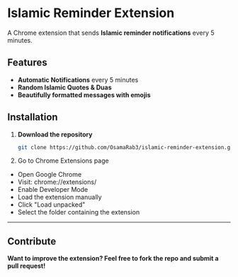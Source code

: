 #  Islamic Reminder Extension

A Chrome extension that sends **Islamic reminder notifications** every 5 minutes.

##  Features
-  **Automatic Notifications** every 5 minutes  
-  **Random Islamic Quotes & Duas**  
-  **Beautifully formatted messages with emojis**  

##  Installation  
1. **Download the repository**  
   ```bash
   git clone https://github.com/OsamaRab3/islamic-reminder-extension.git
    ```
2. Go to Chrome Extensions page
- Open Google Chrome
- Visit: chrome://extensions/
- Enable Developer Mode
- Load the extension manually
- Click "Load unpacked"
- Select the folder containing the extension

---
## Contribute 
**Want to improve the extension? Feel free to fork the repo and submit a pull request!**